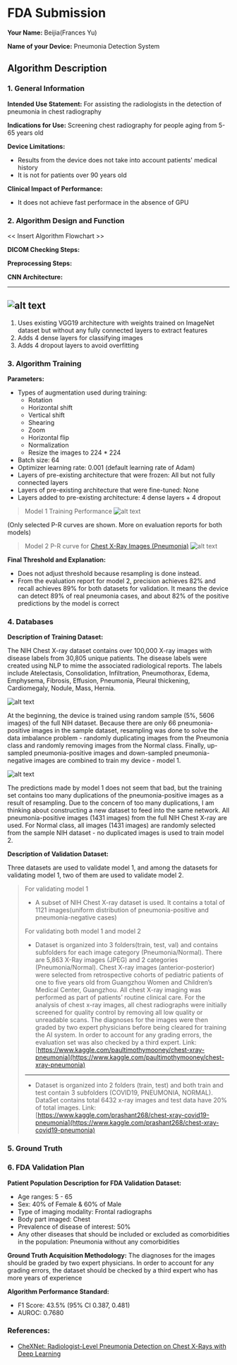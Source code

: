# FDA  Submission

**Your Name:** Beijia(Frances Yu)

**Name of your Device:** Pneumonia Detection System

## Algorithm Description 

### 1. General Information

**Intended Use Statement:** For assisting the radiologists in the detection of pneumonia in chest radiography

**Indications for Use:** Screening chest radiography for people aging from 5-65 years old

**Device Limitations:**
* Results from the device does not take into account patients' medical history
* It is not for patients over 90 years old

**Clinical Impact of Performance:**
* It does not achieve fast performace in the absence of GPU

### 2. Algorithm Design and Function

<< Insert Algorithm Flowchart >>

**DICOM Checking Steps:**

**Preprocessing Steps:**

**CNN Architecture:**

---
![alt text][cnn_model]
---

1. Uses existing VGG19 architecture with weights trained on ImageNet dataset but without any fully connected layers to extract features
2. Adds 4 dense layers for classifying images
3. Adds 4 dropout layers to avoid overfitting

### 3. Algorithm Training

**Parameters:**
* Types of augmentation used during training:
  * Rotation
  * Horizontal shift
  * Vertical shift
  * Shearing
  * Zoom
  * Horizontal flip
  * Normalization
  * Resize the images to 224 * 224
* Batch size: 64
* Optimizer learning rate: 0.001 (default learning rate of Adam)
* Layers of pre-existing architecture that were frozen: All but not fully connected layers
* Layers of pre-existing architecture that were fine-tuned: None
* Layers added to pre-existing architecture: 4 dense layers + 4 dropout

> Model 1 Training Performance
> ![alt text][model_1_training]

(Only selected P-R curves are shown. More on evaluation reports for both models)

> Model 2 P-R curve for [Chest X-Ray Images (Pneumonia)](https://www.kaggle.com/paultimothymooney/chest-xray-pneumonia)
> ![alt text][model_2_pr]

**Final Threshold and Explanation:**

* Does not adjust threshold because resampling is done instead.
* From the evaluation report for model 2, precision achieves 82% and recall achieves 89% for both datasets for validation. It means the device can detect 89% of real pneumonia cases, and about 82% of the positive predictions by the model is correct

### 4. Databases


**Description of Training Dataset:** 

The NIH Chest X-ray dataset contains over 100,000 X-ray images with disease labels from 30,805 unique patients. The disease labels were created using NLP to mime the associated radiological reports. The labels include Atelectasis, Consolidation, Infiltration, Pneumothorax, Edema, Emphysema, Fibrosis, Effusion, Pneumonia, Pleural thickening, Cardiomegaly, Nodule, Mass, Hernia.

![alt text][model_1_distribution]

At the beginning, the device is trained using random sample (5%, 5606 images) of the full NIH dataset. Because there are only 66 pneumonia-positive images in the sample dataset, resampling was done to solve the data imbalance problem - randomly duplicating images from the Pneumonia class and randomly removing images from the Normal class. Finally, up-sampled pneumonia-positive images and down-sampled pneumonia-negative images are combined to train my device - model 1.

![alt text][model_2_distribution]

The predictions made by model 1 does not seem that bad, but the training set contains too many duplications of the pneumonia-positive images as a result of resampling. Due to the concern of too many duplications, I am thinking about constructing a new dataset to feed into the same network. All pneumonia-positive images (1431 images) from the full NIH Chest X-ray are used. For Normal class, all images (1431 images) are randomly selected from the sample NIH dataset - no duplicated images is used to train model 2.


**Description of Validation Dataset:** 

Three datasets are used to validate model 1, and among the datasets for validating model 1, two of them are used to validate model 2.

> For validating model 1
> * A subset of  NIH Chest X-ray dataset is used. It contains a total of 1121 images(uniform distribution of pneumonia-positive and pneumonia-negative cases)
>
> For validating both model 1 and model 2
> * Dataset is organized into 3 folders(train, test, val) and contains subfolders for each image category (Pneumonia/Normal). There are 5,863 X-Ray images (JPEG) and 2 categories (Pneumonia/Normal). Chest X-ray images (anterior-posterior) were selected from retrospective cohorts of pediatric patients of one to five years old from Guangzhou Women and Children’s Medical Center, Guangzhou. All chest X-ray imaging was performed as part of patients’ routine clinical care. For the analysis of chest x-ray images, all chest radiographs were initially screened for quality control by removing all low quality or unreadable scans. The diagnoses for the images were then graded by two expert physicians before being cleared for training the AI system. In order to account for any grading errors, the evaluation set was also checked by a third expert.
> Link: [https://www.kaggle.com/paultimothymooney/chest-xray-pneumonia](https://www.kaggle.com/paultimothymooney/chest-xray-pneumonia)
> ---
> * Dataset is organized into 2 folders (train, test) and both train and test contain 3 subfolders (COVID19, PNEUMONIA, NORMAL). DataSet contains total 6432 x-ray images and test data have 20% of total images.
> Link: [https://www.kaggle.com/prashant268/chest-xray-covid19-pneumonia](https://www.kaggle.com/prashant268/chest-xray-covid19-pneumonia)


### 5. Ground Truth

### 6. FDA Validation Plan

**Patient Population Description for FDA Validation Dataset:**

* Age ranges: 5 - 65
* Sex: 40% of Female & 60% of Male
* Type of imaging modality: Frontal radiographs
* Body part imaged: Chest
* Prevalence of disease of interest: 50%
* Any other diseases that should be included or excluded as comorbidities in the population: Pneumonia without any comorbidities

**Ground Truth Acquisition Methodology:**
The diagnoses for the images should be graded by two expert physicians. In order to account for any grading errors, the dataset should be checked by a third expert who has more years of experience

**Algorithm Performance Standard:**
* F1 Score: 43.5% (95% CI 0.387, 0.481)
* AUROC: 0.7680

### References:
* [CheXNet: Radiologist-Level Pneumonia Detection on Chest X-Rays with Deep Learning](https://arxiv.org/pdf/1711.05225.pdf)


[cnn_model]: https://github.com/yufrances90/Pneumonia-Detection-From-Chest-X-Rays/blob/master/assets/cnn1.png?raw=true "CNN Model"

[model_1_training]: https://github.com/yufrances90/Pneumonia-Detection-From-Chest-X-Rays/blob/master/assets/model_1_training.png?raw=true "Model 1 Training Performance"
[model_2_pr]: https://github.com/yufrances90/Pneumonia-Detection-From-Chest-X-Rays/blob/master/assets/model_2_pr.png?raw=true "Model 6 Training Performance"
[model_1_distribution]: https://github.com/yufrances90/Pneumonia-Detection-From-Chest-X-Rays/blob/master/assets/model_1_distribution.png?raw=true "Model 1 Pneumonia Distribution"
[model_2_distribution]: https://github.com/yufrances90/Pneumonia-Detection-From-Chest-X-Rays/blob/master/assets/model_2_distribution.png?raw=true "Model 2 Pneumonia Distribution"